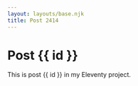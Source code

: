 ```yaml
---
layout: layouts/base.njk
title: Post 2414
---
```


# Post {{ id }}

This is post {{ id }} in my Eleventy project.

